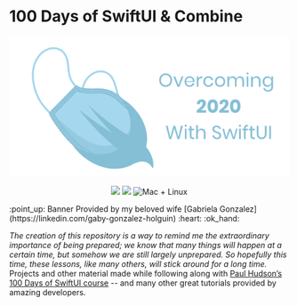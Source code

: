 # 100 Days of SwiftUI & Combine
<p align="center">
    <img src="Logo.png" width="600" max-width="90%" alt="SwiftUI Challenge" />
</p>
<p align="center">
    <img src="https://img.shields.io/badge/Swift-5.2-orange.svg" />
    <img src="https://img.shields.io/badge/xcode-11.4-brightgreen.svg" />
    <img src="https://img.shields.io/badge/platforms-mac+linux-brightgreen.svg?style=flat" alt="Mac + Linux" />
</p>
:point_up: Banner Provided by my beloved wife [Gabriela Gonzalez](https://linkedin.com/gaby-gonzalez-holguin) :heart: :ok_hand:

_The creation of this repository is a way to remind me the extraordinary importance of being prepared; we know that many things will happen at a certain time, but somehow we are still largely unprepared. So hopefully this time, these lessons, like many others, will stick around for a long time._
Projects and other material made while following along with [Paul Hudson’s 100 Days of SwiftUI course](https://www.hackingwithswift.com/100/swiftui) -- and many other great tutorials provided by amazing developers.
